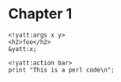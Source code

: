 # Chapter 1

```yatt_lite
<!yatt:args x y>
<h2>foo</h2>
&yatt:x;

<!yatt:action bar>
print "This is a perl code\n";
```

